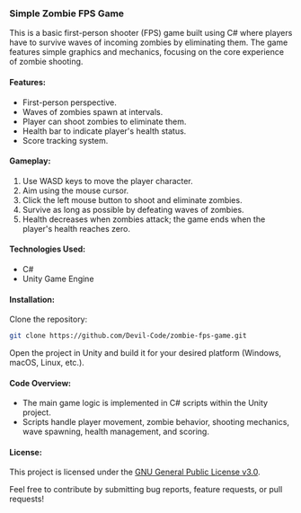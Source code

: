 ### Simple Zombie FPS Game

This is a basic first-person shooter (FPS) game built using C# where players have to survive waves of incoming zombies by eliminating them. The game features simple graphics and mechanics, focusing on the core experience of zombie shooting.

#### Features:
- First-person perspective.
- Waves of zombies spawn at intervals.
- Player can shoot zombies to eliminate them.
- Health bar to indicate player's health status.
- Score tracking system.

#### Gameplay:
1. Use WASD keys to move the player character.
2. Aim using the mouse cursor.
3. Click the left mouse button to shoot and eliminate zombies.
4. Survive as long as possible by defeating waves of zombies.
5. Health decreases when zombies attack; the game ends when the player's health reaches zero.

#### Technologies Used:
- C#
- Unity Game Engine

#### Installation:
Clone the repository:
```bash
git clone https://github.com/Devil-Code/zombie-fps-game.git
```
Open the project in Unity and build it for your desired platform (Windows, macOS, Linux, etc.).

#### Code Overview:
- The main game logic is implemented in C# scripts within the Unity project.
- Scripts handle player movement, zombie behavior, shooting mechanics, wave spawning, health management, and scoring.

#### License:
This project is licensed under the [GNU General Public License v3.0](LICENSE).

Feel free to contribute by submitting bug reports, feature requests, or pull requests!
